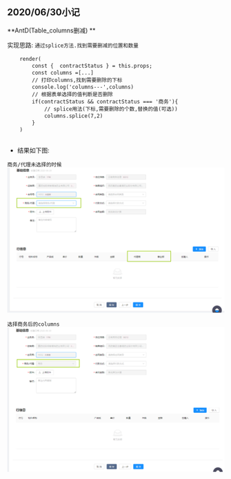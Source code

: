 ## 2020/06/30小记

**AntD(Table_columns删减) **

实现思路:
``通过splice方法.找到需要删减的位置和数量``
```
    render(
        const {  contractStatus } = this.props;
        const columns =[...]
        // 打印columns,找到需要删除的下标
        console.log('columns---',columns)
        // 根据表单选择的值判断是否删除
        if(contractStatus && contractStatus === '商务'){
            // splice用法(下标,需要删除的个数,替换的值(可选))
            columns.splice(7,2)
        }
    )
   
```

- 结果如下图:

`商务/代理未选择的时候`
![](/assets/agent.png)

`选择商务后的columns`
![](/assets/agent1.png)



